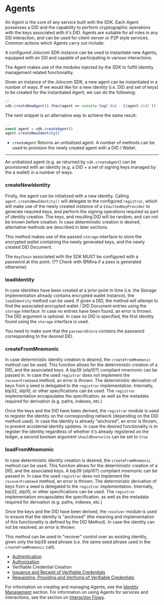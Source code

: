# Agents

An Agent is the core of any service built with the SDK. Each Agent possesses a DID and the capability to perform cryptographic operations with the keys associated with it's DID. Agents are suitable for all roles in any SSI interaction, and can be used for client-server or P2P style services. Common actions which Agents carry out include:

A configured Jolocom SDK instance can be used to instantiate new Agents, equipped with an SSI and capable of participating in various interactions.

The Agent makes use of the modules injected by the SDK to fulfill identity management related functionality. 

Given an instance of the Jolocom SDK, a new agent can be instantiated in a number of ways. If we would like for a new identity (i.e. DID and set of keys) to be created for the instantiated Agent, we can do the following:

```typescript
// ...
sdk.createNewAgent().then(agent => console.log(`did - ${agent.did}`))
```

The next snippet is an alternative way to achieve the same result:

```typescript
...
const agent = sdk.createAgent()
agent.createNewIdentity()
```


- `createAgent`
Returns an unitialized agent. A number of methods can be used to provision the newly created agent with a DID / Wallet.

---

An unitialized agent (e.g. as returned by `sdk.createAgent`) can be provisioned with an identity (e.g. a DID + a set of signing keys managed by the a wallet) in a number of ways.

### createNewIdentity

Firstly, the agent can be initialized with a new identity. Calling `agent.createNewIdentity()` will delegate to the configured `registrar`, which will make use of the newly created instance of a `IVaultedKeyProvider` to generate required keys, and perform the signing operations required as part of identity creation.
The keys, and resulting DID will be random, and can not be known before creation. In case deterministic creation is desired, alternative methods are described in later sections.

This method makes use of the passed `storage` interface to store the encrypted wallet containing the newly generated keys, and the newly created DID Document.

The `KeyChain` associated with the SDK MUST be configured with a password at this point. (?? Check with @Mina if a pass is generated otherwise)

### loadIdentity

In case identities have been created at a prior point in time (i.e. the Storage implementation already contains encrypted wallet instance), the `loadIdentity` method can be used. If given a DID, the method will attempt to find the associated encrypted wallet / DID Document entries using the `storage` interface. In case no entries have been found, an error is thrown. The DID argument is optional. In case no DID is specified, the first identity found using the `storage` interface is used.

You need to make sure that the `passwordStore` contains the password corresponding to the desired DID.

### createFromMnemonic

In case deterministic identity creation is desired, the `createFromMnemonic` method can be used. This function allows for the deterministic creation of a DID, and the associated keys. A bip39 (slip10?) compliant mnemonic can be passed in. In case the used `registrar` does not implement the `recoverFromSeed` method, an error is thrown. The deterministic derivation of keys from a seed is delegated to the `registrar` implementation. Internally, bip32, slip10, or other specifications can be used. The `registrar` implementation encapsulates the specification, as well as the metadata required for derivation (e.g. paths, indexes, etc.)

Once the keys and the DID have been derived, the `registrar` module is used to register the identity on the corresponding network (depending on the DID method used). In case the identity is already "anchored", an error is thrown, to prevent accidental identity updates.
In case the desired functionality is to register the identity regardless of whether it's already registered on the ledger, a second boolean argument `shouldOverwrite` can be set to `true`

### loadFromMnemonic

In case deterministic identity creation is desired, the `createFromMnemonic` method can be used. This function allows for the deterministic creation of a DID, and the associated keys. A bip39 (slip10?) compliant mnemonic can be passed in. In case the used `registrar` does not implement the `recoverFromSeed` method, an error is thrown. The deterministic derivation of keys from a seed is delegated to the `registrar` implementation. Internally, bip32, slip10, or other specifications can be used. The `registrar` implementation encapsulates the specification, as well as the metadata required for derivation (e.g. paths, indexes, etc.)

Once the keys and the DID have been derived, the `resolver` module is used to ensure that the identity is "anchored" (the meaning and implementation of this functionality is defined by the DID Method). In case the identity can not be resolved, an error is thrown.

This method can be used to "recover" control over an existing identity, given only the bip39 seed phrase (i.e. the same seed phrase used in the `createFromMnemonic` call).

- [Authentication](interaction_flows.md#authentication)
- [Authorization](interaction_flows.md#authorization)
- Verifiable Credential Creation
- [Issuance and Receipt of Verifiable Credentials](interaction_flows.md#verifiable)
- [Requesting, Providing and Verifying of Verifiable Credentials](interaction_flows.md#verifiable)

For information on creating and managing Agents, see the [Identity Management](identity_management.md) section. For information on using Agents for services and interactions, see the section on [Interaction Flows](interaction_flows.md).
